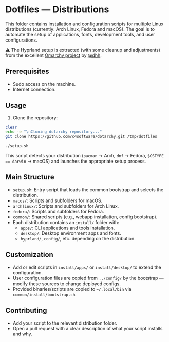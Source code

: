 # Dotfiles — Distributions

This folder contains installation and configuration scripts for multiple Linux distributions (currently: Arch Linux, Fedora and macOS). The goal is to automate the setup of applications, fonts, development tools, and user configurations.

⚠️ The Hyprland setup is extracted (with some cleanup and adjustments) from the excellent [Omarchy project](https://omarchy.org/) by [@dhh](https://github.com/dhh).

## Prerequisites

- Sudo access on the machine.
- Internet connection.

## Usage

1. Clone the repository:

```bash
clear
echo -e "\nCloning dotarchy repository..."
git clone https://github.com/c4software/dotarchy.git /tmp/dotfiles

./setup.sh
```

This script detects your distribution (`pacman` → Arch, `dnf` → Fedora, `$OSTYPE == darwin` → macOS) and launches the appropriate setup process.

## Main Structure

- `setup.sh`: Entry script that loads the common bootstrap and selects the distribution.
- `macos/`: Scripts and subfolders for macOS.
- `archlinux/`: Scripts and subfolders for Arch Linux.
- `fedora/`: Scripts and subfolders for Fedora.
- `common/`: Shared scripts (e.g., webapp installation, config bootstrap).
- Each distribution contains an `install/` folder with:
  - `apps/`: CLI applications and tools installation.
  - `desktop/`: Desktop environment apps and fonts.
  - `hyprland/`, `config/`, etc. depending on the distribution.

## Customization

- Add or edit scripts in `install/apps/` or `install/desktop/` to extend the configuration.
- User configuration files are copied from `../config/` by the bootstrap — modify these sources to change deployed configs.
- Provided binaries/scripts are copied to `~/.local/bin` via `common/install/bootstrap.sh`.

## Contributing

- Add your script to the relevant distribution folder.
- Open a pull request with a clear description of what your script installs and why.
